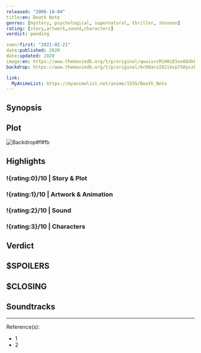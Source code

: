 ```yaml
---
released: "2006-10-04"
title:en: Death Note
genres: [mystery, psychological, supernatural, thriller, shounen]
rating: [story,artwork,sound,characters]
verdict: pending

seen:first: "2021-02-21"
date:published: 2020
date:updated: 2020
image:en: https://www.themoviedb.org/t/p/original/qwuisvcM1H0iE5ov6DdkkWxuHvK.jpg
backdrop: https://www.themoviedb.org/t/p/original/brO0acsI82ikvp7S0yszhbUupiF.jpg

link:
  MyAnimeList: https://myanimelist.net/anime/1535/Death_Note
---
```



## Synopsis

## Plot

![Backdrop#f#fb](https://www.themoviedb.org/t/p/original/3hLizkVeYxy9taUpOpeoxDNxDQN.jpg "Source: TMDB")

## Highlights

### !{rating:0}/10 | Story & Plot

### !{rating:1}/10 | Artwork & Animation

### !{rating:2}/10 | Sound

### !{rating:3}/10 | Characters

## Verdict

## $SPOILERS

## $CLOSING

## Soundtracks

***
Reference(s):

- 1
- 2
